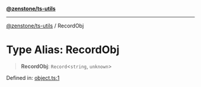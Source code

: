 [**@zenstone/ts-utils**](../README.md)

***

[@zenstone/ts-utils](../globals.md) / RecordObj

# Type Alias: RecordObj

> **RecordObj**: `Record`\<`string`, `unknown`\>

Defined in: [object.ts:1](https://github.com/janpoem/ts-utils/blob/d3cd470a5c675e0cbb24c01f6f88f5c578c50491/src/object.ts#L1)
